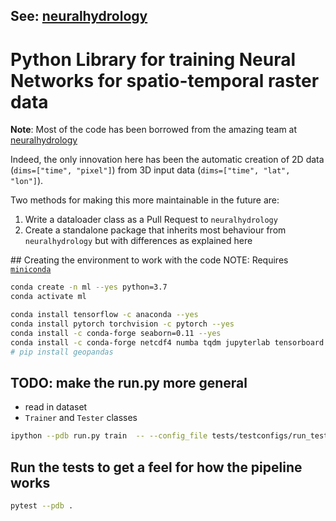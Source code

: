 ## See: [neuralhydrology](https://github.com/neuralhydrology/neuralhydrology) 
# Python Library for training Neural Networks for spatio-temporal raster data

**Note**: Most of the code has been borrowed from the amazing team at [neuralhydrology](https://github.com/neuralhydrology/neuralhydrology) 

Indeed, the only innovation here has been the automatic creation of 2D data (`dims=["time", "pixel"]`) from 3D input data (`dims=["time", "lat", "lon"]`). 

Two methods for making this more maintainable in the future are:
1) Write a dataloader class as a Pull Request to `neuralhydrology`
1) Create a standalone package that inherits most behaviour from `neuralhydrology` but with differences as explained here

## Creating the environment to work with the code
NOTE: Requires [`miniconda`](https://docs.conda.io/en/latest/miniconda.html)
```bash
conda create -n ml --yes python=3.7
conda activate ml
```

```bash
conda install tensorflow -c anaconda --yes
conda install pytorch torchvision -c pytorch --yes
conda install -c conda-forge seaborn=0.11 --yes
conda install -c conda-forge netcdf4 numba tqdm jupyterlab tensorboard ipython pip ruamel.yaml xarray descartes statsmodels scikit-learn black mypy --yes
# pip install geopandas
```

## TODO: make the run.py more general
- read in dataset
- `Trainer` and `Tester` classes
```bash
ipython --pdb run.py train  -- --config_file tests/testconfigs/run_test_config.yml
```

## Run the tests to get a feel for how the pipeline works
```bash
pytest --pdb .
```
